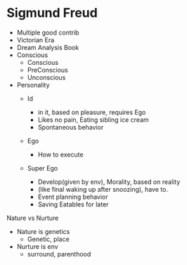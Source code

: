 # Sigmund Freud
- Multiple good contrib
- Victorian Era 
- Dream Analysis Book
- Conscious 
    - Conscious
    - PreConscious
    - Unconscious
- Personality
    - Id 
        - in it, based on pleasure, requires Ego
        - Likes no pain, Eating sibling ice cream
        - Spontaneous behavior
    - Ego 
        - How to execute 
        
    - Super Ego 
        - Develop(given by env), Morality, based on reality
        - (like final waking up after snoozing), have to.
        - Event planning behavior
        - Saving Eatables for later 


Nature vs Nurture
- Nature is genetics
    - Genetic, place
- Nurture is env
    - surround, parenthood